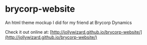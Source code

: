 # brycorp-website

An html theme mockup I did for my friend at Brycorp Dynamics

Check it out online at: [http://jollywizard.github.io/brycorp-website/](http://jollywizard.github.io/brycorp-website/)
